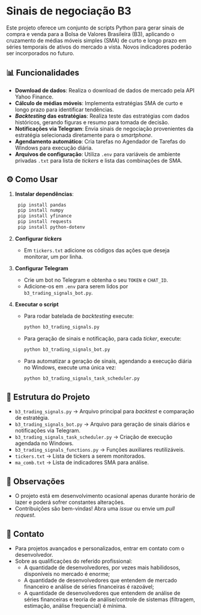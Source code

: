 # Sinais de negociação B3

Este projeto oferece um conjunto de scripts Python para gerar sinais de compra e venda para a Bolsa de Valores Brasileira (B3), aplicando o cruzamento de médias móveis simples (SMA) de curto e longo prazo em séries temporais de ativos do mercado a vista. Novos indicadores poderão ser incorporados no futuro.

## 📊 Funcionalidades

- **Download de dados**: Realiza o download de dados de mercado pela API Yahoo Finance.
- **Cálculo de médias móveis**: Implementa estratégias SMA de curto e longo prazo para identificar tendências.
- ***Backtesting* das estratégias**: Realiza teste das estratégias com dados históricos, gerando figuras e resumo para tomada de decisão.
- **Notificações via Telegram**: Envia sinais de negociação provenientes da estratégia selecionada diretamente para o *smartphone*.
- **Agendamento automático**: Cria tarefas no Agendador de Tarefas do Windows para execução diária.
- **Arquivos de configuração**: Utiliza `.env` para variáveis de ambiente privadas `.txt` para lista de *tickers* e lista das combinações de SMA.

## ⚙️ Como Usar

1. **Instalar dependências**:
   ```bash
    pip install pandas
    pip install numpy
    pip install yfinance
    pip install requests
    pip install python-dotenv
    ```

2. **Configurar *tickers***
   - Em `tickers.txt` adicione os códigos das ações que deseja monitorar, um por linha.

3. **Configurar Telegram**
   - Crie um bot no Telegram e obtenha o seu `TOKEN` e `CHAT_ID`.
   - Adicione-os em `.env` para serem lidos por `b3_trading_signals_bot.py`.

4. **Executar o script**
   - Para rodar batelada de *backtesting* execute:
     ```bash
     python b3_trading_signals.py
     ```
   - Para geração de sinais e notificação, para cada *ticker*, execute:
     ```bash
     python b3_trading_signals_bot.py
     ```
   - Para automatizar a geração de sinais, agendando a execução diária no Windows, execute uma única vez:
     ```bash
     python b3_trading_signals_task_scheduler.py
     ```


## 🧩 Estrutura do Projeto

- `b3_trading_signals.py` → Arquivo principal para *backtest* e comparação de estratégia.
- `b3_trading_signals_bot.py` → Arquivo para geração de sinais diários e notificações via Telegram.
- `b3_trading_signals_task_scheduler.py` → Criação de execução agendada no Windows.
- `b3_trading_signals_functions.py` → Funções auxiliares reutilizáveis.
- `tickers.txt` → Lista de tickers a serem monitorados.
- `ma_comb.txt` → Lista de indicadores SMA para análise.

## 📌 Observações

- O projeto está em desenvolvimento ocasional apenas durante horário de lazer e poderá sofrer constantes alterações.
- Contribuições são bem-vindas! Abra uma *issue* ou envie um *pull request*.

## 🤝 Contato

- Para projetos avançados e personalizados, entrar em contato com o desenvolvedor.
- Sobre as qualificações do referido profissional:
  - A quantidade de desenvolvedores, por vezes mais habilidosos, disponíveis no mercado é enorme;
  - A quantidade de desenvolvedores que entendem de mercado financeiro e análise de séries financeiras é razoável;
  - A quantidade de desenvolvedores que entendem de análise de séries financeiras e teoria de análise/controle de sistemas (filtragem, estimação, análise frequencial) é mínima.
